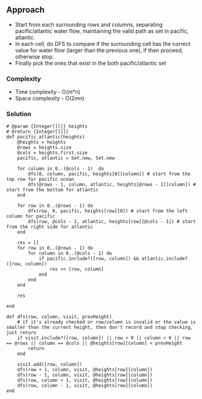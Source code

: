## Approach
- Start from each surrounding rows and columns, separating pacific/atlantic water flow, maintaining the valid path as set in pacific, atlantic.
- In each cell, do DFS to compare if the surrounding cell has the correct value for water flow (larger than the previous one), if then proceed, otherwise stop.
- Finally pick the ones that exist in the both pacific/atlantic set

### Complexity
- Time complexity - O(m*n)
- Space complexity - O(2*m*n)

### Solution
```
# @param {Integer[][]} heights
# @return {Integer[][]}
def pacific_atlantic(heights)
    @heights = heights
    @rows = heights.size
    @cols = heights.first.size
    pacific, atlantic = Set.new, Set.new

    for column in 0..(@cols - 1)  do
        dfs(0, column, pacific, heights[0][column]) # start from the top row for pacific ocean
        dfs(@rows - 1, column, atlantic, heights[@rows - 1][column]) # start from the bottom for atlantic 
    end

    for row in 0..(@rows - 1) do
        dfs(row, 0, pacific, heights[row][0]) # start from the left column for pacific
        dfs(row, @cols - 1, atlantic, heights[row][@cols - 1]) # start from the right side for atlantic
    end

    res = []
    for row in 0..(@rows - 1) do
        for column in 0..(@cols - 1) do
            if pacific.include?([row, column]) && atlantic.include?([row, column])
                res << [row, column]
            end
        end
    end

    res

end

def dfs(row, column, visit, prevHeight)
    # if it's already checked or row/column is invalid or the value is smaller than the current height, then don't record and stop checking, just return
    if visit.include?([row, column]) || row < 0 || column < 0 || row == @rows || column == @cols || @heights[row][column] < prevHeight
        return
    end
    
    visit.add([row, column])
    dfs(row + 1, column, visit, @heights[row][column])
    dfs(row - 1, column, visit, @heights[row][column])
    dfs(row, column + 1, visit, @heights[row][column])
    dfs(row, column - 1, visit, @heights[row][column])
end
```
